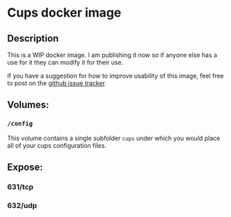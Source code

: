 # Cups docker image

## Description

This is a WIP docker image. I am publishing it now so if anyone else has a use for it they can modify it for their use.

If you have a suggestion for how to improve usability of this image, feel free to post on the [github issue tracker](https://github.com/jacobalberty/cups-docker/issues).


## Volumes:

### `/config`

This volume contains a single subfolder `cups` under which you would place all of your cups configuration files.

## Expose:

### 631/tcp

### 632/udp

